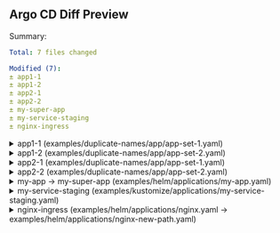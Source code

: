 ## Argo CD Diff Preview

Summary:
```yaml
Total: 7 files changed

Modified (7):
± app1-1
± app1-2
± app2-1
± app2-2
± my-super-app
± my-service-staging
± nginx-ingress
```

<details>
<summary>app1-1 (examples/duplicate-names/app/app-set-1.yaml)</summary>
<br>

```diff
@@ Application modified: app1-1 @@
       app: myapp
   template:
     metadata:
       labels:
         app: myapp
     spec:
       containers:
       - image: dag-andersen/myapp:latest
         name: myapp
         ports:
-        - containerPort: 80
+        - containerPort: 8080
```

</details>

<details>
<summary>app1-2 (examples/duplicate-names/app/app-set-2.yaml)</summary>
<br>

```diff
@@ Application modified: app1-2 @@
       app: myapp
   template:
     metadata:
       labels:
         app: myapp
     spec:
       containers:
       - image: dag-andersen/myapp:latest
         name: myapp
         ports:
-        - containerPort: 80
+        - containerPort: 8080
```

</details>

<details>
<summary>app2-1 (examples/duplicate-names/app/app-set-1.yaml)</summary>
<br>

```diff
@@ Application modified: app2-1 @@
       app: myapp
   template:
     metadata:
       labels:
         app: myapp
     spec:
       containers:
       - image: dag-andersen/myapp:latest
         name: myapp
         ports:
-        - containerPort: 80
+        - containerPort: 8080
```

</details>

<details>
<summary>app2-2 (examples/duplicate-names/app/app-set-2.yaml)</summary>
<br>

```diff
@@ Application modified: app2-2 @@
       app: myapp
   template:
     metadata:
       labels:
         app: myapp
     spec:
       containers:
       - image: dag-andersen/myapp:latest
         name: myapp
         ports:
-        - containerPort: 80
+        - containerPort: 8080
```

</details>

<details>
<summary>my-app -> my-super-app (examples/helm/applications/my-app.yaml)</summary>
<br>

```diff
@@ Application modified: my-super-app @@
 ---
 apiVersion: v1
 kind: Service
 metadata:
   labels:
-    app.kubernetes.io/instance: my-app
+    app.kubernetes.io/instance: my-super-app
     app.kubernetes.io/managed-by: Helm
     app.kubernetes.io/name: myApp
     app.kubernetes.io/version: 1.16.0
-    argocd.argoproj.io/instance: my-app
+    argocd.argoproj.io/instance: my-super-app
     helm.sh/chart: myApp-0.1.0
   name: super-app-name
   namespace: default
 spec:
   ports:
   - name: http
     port: 80
     protocol: TCP
     targetPort: http
   selector:
-    app.kubernetes.io/instance: my-app
+    app.kubernetes.io/instance: my-super-app
     app.kubernetes.io/name: myApp
   type: ClusterIP
 
 ---
 apiVersion: v1
 automountServiceAccountToken: true
 kind: ServiceAccount
 metadata:
   labels:
-    app.kubernetes.io/instance: my-app
+    app.kubernetes.io/instance: my-super-app
     app.kubernetes.io/managed-by: Helm
     app.kubernetes.io/name: myApp
     app.kubernetes.io/version: 1.16.0
-    argocd.argoproj.io/instance: my-app
+    argocd.argoproj.io/instance: my-super-app
     helm.sh/chart: myApp-0.1.0
   name: super-app-name
   namespace: default
 
 ---
 apiVersion: apps/v1
 kind: Deployment
 metadata:
   labels:
-    app.kubernetes.io/instance: my-app
+    app.kubernetes.io/instance: my-super-app
     app.kubernetes.io/managed-by: Helm
     app.kubernetes.io/name: myApp
     app.kubernetes.io/version: 1.16.0
-    argocd.argoproj.io/instance: my-app
+    argocd.argoproj.io/instance: my-super-app
     helm.sh/chart: myApp-0.1.0
   name: super-app-name
   namespace: default
 spec:
   replicas: 1
   selector:
     matchLabels:
-      app.kubernetes.io/instance: my-app
+      app.kubernetes.io/instance: my-super-app
       app.kubernetes.io/name: myApp
   template:
     metadata:
       labels:
-        app.kubernetes.io/instance: my-app
+        app.kubernetes.io/instance: my-super-app
         app.kubernetes.io/managed-by: Helm
         app.kubernetes.io/name: myApp
         app.kubernetes.io/version: 1.16.0
         helm.sh/chart: myApp-0.1.0
     spec:
       containers:
       - image: nginx:1.16.0
         imagePullPolicy: IfNotPresent
         livenessProbe:
           httpGet:
```

</details>

<details>
<summary>my-service-staging (examples/kustomize/applications/my-service-staging.yaml)</summary>
<br>

```diff
@@ Application modified: my-service-staging @@
     spec:
       containers:
       - image: dag-andersen/myapp:latest
         name: myapp
         ports:
         - containerPort: 80
         resources:
           limits:
             memory: 256Mi
           requests:
-            memory: 128Mi
+            memory: 64Mi
```

</details>

<details>
<summary>nginx-ingress (examples/helm/applications/nginx.yaml -> examples/helm/applications/nginx-new-path.yaml)</summary>
<br>

```diff
@@ Application modified: nginx-ingress @@
         app.kubernetes.io/part-of: ingress-nginx
         app.kubernetes.io/version: 1.10.0
         helm.sh/chart: ingress-nginx-4.10.0
     spec:
       containers:
       - args:
         - /nginx-ingress-controller
         - --publish-service=$(POD_NAMESPACE)/nginx-ingress-ingress-nginx-controller
         - --election-id=nginx-ingress-ingress-nginx-leader
         - --controller-class=k8s.io/ingress-nginx
-        - --ingress-class=test
+        - --ingress-class=new-test
         - --configmap=$(POD_NAMESPACE)/nginx-ingress-ingress-nginx-controller
         - --validating-webhook=:8443
         - --validating-webhook-certificate=/usr/local/certificates/cert
         - --validating-webhook-key=/usr/local/certificates/key
         - --enable-metrics=false
         env:
         - name: POD_NAME
           valueFrom:
             fieldRef:
               fieldPath: metadata.name
```

</details>
